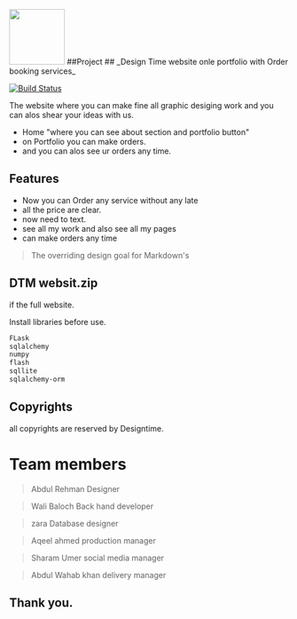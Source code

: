 <img src="https://user-images.githubusercontent.com/57193804/136691774-0aefa5d6-ec26-4f6b-b762-6095a4ad089a.jpg" width="100" height="100">
##Project 
## _Design Time website onle portfolio with Order booking services_



[![Build Status](https://travis-ci.org/joemccann/dillinger.svg?branch=master)](https://dtmdesigntime.herokuapp.com)

The website where you can make fine all graphic desiging work and you can alos shear your ideas with us.

- Home "where you can see about section and portfolio button"
- on Portfolio you can make orders.
- and you can alos see ur orders any time.

## Features

- Now you can Order any service without any late 
- all the price are clear.
- now need to text.
- see all my work and also see all my pages
- can make orders any time

> The overriding design goal for Markdown's


## DTM websit.zip

if the full website.

Install libraries before use.

```sh
FLask
sqlalchemy
numpy
flash
sqllite
sqlalchemy-orm
```

## Copyrights 

all copyrights are reserved by Designtime.
# Team members
> Abdul Rehman
Designer
             
> Wali Baloch
Back hand developer

> zara
Database designer

> Aqeel ahmed
production manager

> Sharam Umer
social media manager

> Abdul Wahab khan
delivery manager


## Thank you.



